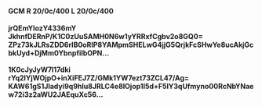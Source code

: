 #### GCM R 20/0c/400 L 20/0c/400
**jrQEmYIozY4336mY**<br/>**JkhnfDERnP/K1C0zUuSAMH0N6w1yYRRxfCgbv2o8GQ0=**<br/>**ZPz73kJLRsZDD6rlB0oRlP8YAMpmSHELwG4jjG5QrjkFcSHwYe8ucAkjGcbkUyd+DjMm0YbnpfiIbOPN...**<br/><br/>
**1K0cJyJyW7l17dki**<br/>**rYq2lYjWOjpO+inXiFEJ7Z/GMk1YW7ezt73ZCL47/Ag=**<br/>**KAW61gS1Jladyi9q9hlu8JRLC4e8lOjop1l5d+F5IY3qUfmyno00RcNbYNaew72i3z2aWU2JAEquXc56...**